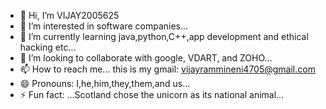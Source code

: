 - 👋 Hi, I’m VIJAY2005625
- 👀 I’m interested in software companies...
- 🌱 I’m currently learning java,python,C++,app development and ethical hacking etc...
- 💞️ I’m looking to collaborate with google, VDART, and ZOHO...
- 📫 How to reach me... this is my gmail: vijayrammineni4705@gmail.com
- 😄 Pronouns: I,he,him,they,them,and us...
- ⚡ Fun fact: ...Scotland chose the unicorn as its national animal...

<!---
VIJAY2005625/VIJAY2005625 is a ✨ special ✨ repository because its `README.md` (this file) appears on your GitHub profile.
You can click the Preview link to take a look at your changes.
--->
